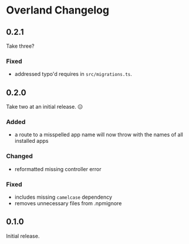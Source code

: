 # Overland Changelog
## 0.2.1
Take three?

### Fixed
- addressed typo'd requires in `src/migrations.ts`.

## 0.2.0
Take two at an initial release. 😑

### Added
- a route to a misspelled app name will now throw with the names of all installed apps

### Changed
- reformatted missing controller error

### Fixed
- includes missing `camelcase` dependency
- removes unnecessary files from .npmignore

## 0.1.0
Initial release.